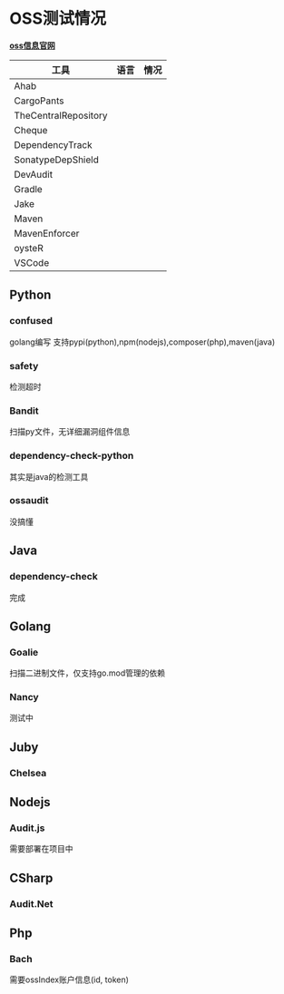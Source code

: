 # OSS测试情况

**[oss信息官网](https://ossindex.sonatype.org/integrations)**

|工具|语言|情况|
|-|-|-|
|Ahab|||
|CargoPants|||
|TheCentralRepository|||
|Cheque|||
|DependencyTrack|||
|SonatypeDepShield|||
|DevAudit|||
|Gradle|||
|Jake|||
|Maven|||
|MavenEnforcer|||
|oysteR|||
|VSCode|||

## Python

### confused

golang编写
支持pypi(python),npm(nodejs),composer(php),maven(java)

### safety

检测超时

### Bandit

扫描py文件，无详细漏洞组件信息

### dependency-check-python

其实是java的检测工具

### ossaudit

没搞懂

## Java

### dependency-check

完成

## Golang

### Goalie

扫描二进制文件，仅支持go.mod管理的依赖

### Nancy

测试中

## Juby

### Chelsea

## Nodejs

### Audit.js

需要部署在项目中

## CSharp

### Audit.Net

## Php

### Bach

需要ossIndex账户信息(id, token)
